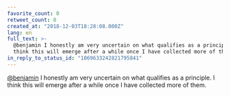 ```yaml
---
favorite_count: 0
retweet_count: 0
created_at: "2018-12-03T18:28:08.000Z"
lang: en
full_text: >-
  @benjamin I honestly am very uncertain on what qualifies as a principle. I
  think this will emerge after a while once I have collected more of them.
in_reply_to_status_id: "1069633242821795841"
---
```


[@benjamin](https://twitter.com/benjamin) I honestly am very uncertain on what
qualifies as a principle. I think this will emerge after a while once I have
collected more of them.
